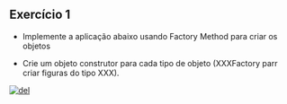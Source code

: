## Exercício 1

* Implemente a aplicação abaixo usando Factory Method para criar os objetos

* Crie um objeto construtor para cada tipo de objeto (XXXFactory parr criar figuras do tipo XXX).

<a href="https://imgbb.com/"><img src="https://i.ibb.co/Q98J4Tz/del.png" alt="del" border="0"></a>